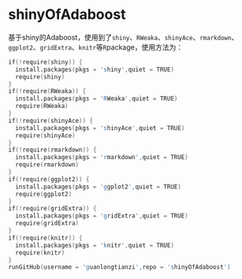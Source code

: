 # shinyOfAdaboost
基于shiny的Adaboost，使用到了`shiny`、`RWeaka`、`shinyAce`、`rmarkdown`、`ggplot2`、`gridExtra`、`knitr`等`R`package，使用方法为：
```s
if(!require(shiny)) {
  install.packages(pkgs = 'shiny',quiet = TRUE)
  require(shiny)
}
if(!require(RWeaka)) {
  install.packages(pkgs = 'RWeaka',quiet = TRUE)
  require(RWeaka)
}
if(!require(shinyAce)) {
  install.packages(pkgs = 'shinyAce',quiet = TRUE)
  require(shinyAce)
}
if(!require(rmarkdown)) {
  install.packages(pkgs = 'rmarkdown',quiet = TRUE)
  require(rmarkdown)
}
if(!require(ggplot2)) {
  install.packages(pkgs = 'ggplot2',quiet = TRUE)
  require(ggplot2)
}
if(!require(gridExtra)) {
  install.packages(pkgs = 'gridExtra',quiet = TRUE)
  require(gridExtra)
}
if(!require(knitr)) {
  install.packages(pkgs = 'knitr',quiet = TRUE)
  require(knitr)
}
runGitHub(username = 'guanlongtianzi',repo = 'shinyOfAdaboost') 
```
